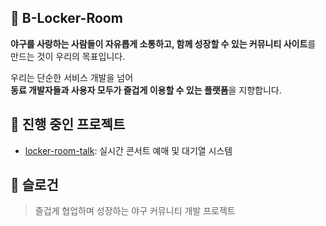 ## 🧢 B-Locker-Room
**야구를 사랑하는 사람들이 자유롭게 소통하고, 함께 성장할 수 있는 커뮤니티 사이트**를 만드는 것이 우리의 목표입니다.

우리는 단순한 서비스 개발을 넘어  
**동료 개발자들과 사용자 모두가 즐겁게 이용할 수 있는 플랫폼**을 지향합니다.



## 🎯 진행 중인 프로젝트
- [locker-room-talk](https://github.com/B-Locker-Room/locker-room-talk): 실시간 콘서트 예매 및 대기열 시스템

## 💬 슬로건
> 즐겁게 협업하며 성장하는 야구 커뮤니티 개발 프로젝트
